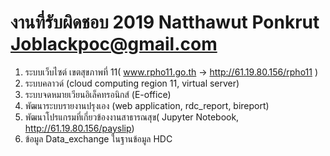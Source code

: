 # งานที่รับผิดชอบ 2019 Natthawut Ponkrut Joblackpoc@gmail.com
1. ระบบเว็บไซต์ เขตสุขภาพที่ 11( www.rpho11.go.th -> http://61.19.80.156/rpho11 )
2. ระบบคลาวด์ (cloud computing region 11, virtual server)
3. ระบบจดหมายเวียนอิเล็คทรอนิกส์ (E-office)
4. พัฒนาระบบรายงานปรุงเอง (web application, rdc_report, bireport)
5. พัฒนาโปรแกรมที่เกี่ยวข้องงานสาธารณสุข( Jupyter Notebook, http://61.19.80.156/payslip)
6. ข้อมูล Data_exchange ในฐานข้อมูล HDC
